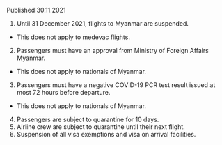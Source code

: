 Published 30.11.2021
1. Until 31 December 2021, flights to Myanmar are suspended.
- This does not apply to medevac flights.
2. Passengers must have an approval from Ministry of Foreign Affairs Myanmar.
- This does not apply to nationals of Myanmar.
3. Passengers must have a negative COVID-19 PCR test result issued at most 72 hours before departure.
- This does not apply to nationals of Myanmar.
4. Passengers are subject to quarantine for 10 days.
5. Airline crew are subject to quarantine until their next flight.
6. Suspension of all visa exemptions and visa on arrival facilities.